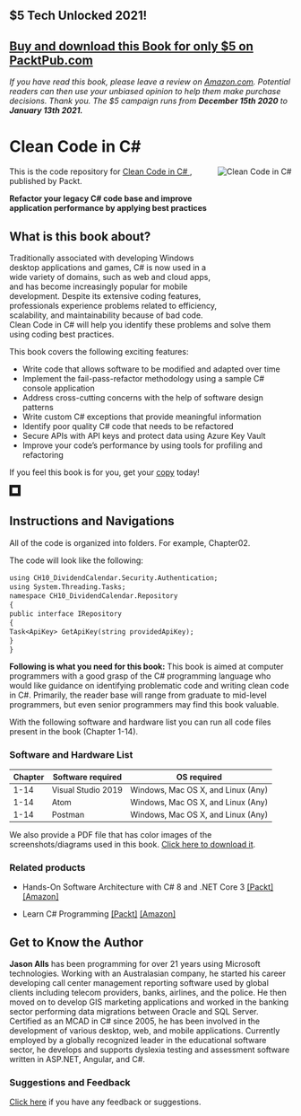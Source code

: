 ## $5 Tech Unlocked 2021!
[Buy and download this Book for only $5 on PacktPub.com](https://www.packtpub.com/product/clean-code-in-c/9781838982973)
-----
*If you have read this book, please leave a review on [Amazon.com](https://www.amazon.com/gp/product/1838982973).     Potential readers can then use your unbiased opinion to help them make purchase decisions. Thank you. The $5 campaign         runs from __December 15th 2020__ to __January 13th 2021.__*

# Clean Code in C# 

<a href="https://www.packtpub.com/programming/clean-code-in-c?utm_source=github&utm_medium=repository&utm_campaign=9781838982973"><img src="https://www.packtpub.com/media/catalog/product/cache/bf3310292d6e1b4ca15aeea773aca35e/9/7/9781838982973-original_27.jpeg" alt="Clean Code in C# " height="256px" align="right"></a>

This is the code repository for [Clean Code in C# ](https://www.packtpub.com/programming/clean-code-in-c?utm_source=github&utm_medium=repository&utm_campaign=9781838982973), published by Packt.

**Refactor your legacy C# code base and improve application performance by applying best practices**

## What is this book about?
Traditionally associated with developing Windows desktop applications and games, C# is now used in a wide variety of domains, such as web and cloud apps, and has become increasingly popular for mobile development. Despite its extensive coding features, professionals experience problems related to efficiency, scalability, and maintainability because of bad code. Clean Code in C# will help you identify these problems and solve them using coding best practices.


This book covers the following exciting features:
* Write code that allows software to be modified and adapted over time 
* Implement the fail-pass-refactor methodology using a sample C# console application 
* Address cross-cutting concerns with the help of software design patterns 
* Write custom C# exceptions that provide meaningful information 
* Identify poor quality C# code that needs to be refactored 
* Secure APIs with API keys and protect data using Azure Key Vault 
* Improve your code’s performance by using tools for profiling and refactoring

If you feel this book is for you, get your [copy](https://www.amazon.com/dp/1838982973) today!

<a href="https://www.packtpub.com/?utm_source=github&utm_medium=banner&utm_campaign=GitHubBanner"><img src="https://raw.githubusercontent.com/PacktPublishing/GitHub/master/GitHub.png" 
alt="https://www.packtpub.com/" border="5" /></a>

## Instructions and Navigations
All of the code is organized into folders. For example, Chapter02.

The code will look like the following:
```
using CH10_DividendCalendar.Security.Authentication;
using System.Threading.Tasks;
namespace CH10_DividendCalendar.Repository
{
public interface IRepository
{
Task<ApiKey> GetApiKey(string providedApiKey);
}
}
```

**Following is what you need for this book:**
This book is aimed at computer programmers with a good grasp of the C# programming language who would like guidance on identifying problematic code and writing clean code in C#. Primarily, the reader base will range from graduate to mid-level programmers, but even senior programmers may find this book valuable.

With the following software and hardware list you can run all code files present in the book (Chapter 1-14).
### Software and Hardware List
| Chapter | Software required | OS required |
| -------- | ------------------------------------ | ----------------------------------- |
| 1-14 | Visual Studio 2019 | Windows, Mac OS X, and Linux (Any) |
| 1-14 | Atom | Windows, Mac OS X, and Linux (Any) |
| 1-14 | Postman | Windows, Mac OS X, and Linux (Any) |

We also provide a PDF file that has color images of the screenshots/diagrams used in this book. [Click here to download it]( https:/?/?static.?packt-?cdn.?com/?downloads/).

### Related products
* Hands-On Software Architecture with C# 8 and .NET Core 3  [[Packt]](https://www.packtpub.com/programming/hands-on-software-architecture-with-c-8?utm_source=github&utm_medium=repository&utm_campaign=9781789800937) [[Amazon]](https://www.amazon.com/dp/1789800935)

* Learn C# Programming [[Packt]](https://www.packtpub.com/programming/learn-c-8?utm_source=github&utm_medium=repository&utm_campaign=) [[Amazon]](https://www.amazon.com/dp/1789805864)

## Get to Know the Author
**Jason Alls**
has been programming for over 21 years using Microsoft technologies. Working
with an Australasian company, he started his career developing call center management reporting software used by global clients including telecom providers, banks, airlines, and the police. He then moved on to develop GIS marketing applications and worked in the banking sector performing data migrations between Oracle and SQL Server. Certified as an MCAD in C# since 2005, he has been involved in the development of various desktop, web,
and mobile applications.
Currently employed by a globally recognized leader in the educational software sector, he develops and supports dyslexia testing and assessment software written in ASP.NET, Angular, and C#.

### Suggestions and Feedback
[Click here](https://docs.google.com/forms/d/e/1FAIpQLSdy7dATC6QmEL81FIUuymZ0Wy9vH1jHkvpY57OiMeKGqib_Ow/viewform) if you have any feedback or suggestions.


